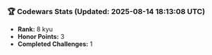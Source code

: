 ### 🏆 Codewars Stats (Updated: 2025-08-14 18:13:08 UTC)

- **Rank:** 8 kyu
- **Honor Points:** 3
- **Completed Challenges:** 1
